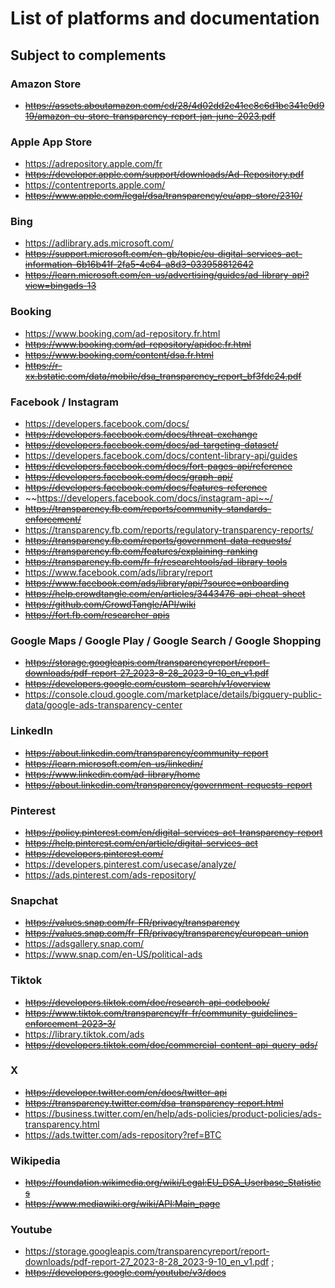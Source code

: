 # List of platforms and documentation

## Subject to complements

### Amazon Store
- ~~https://assets.aboutamazon.com/cd/28/4d02dd2e41ec8c6d1bc341e9d919/amazon-eu-store-transparency-report-jan-june-2023.pdf~~

### Apple App Store
- https://adrepository.apple.com/fr 
- ~~https://developer.apple.com/support/downloads/Ad-Repository.pdf~~
- https://contentreports.apple.com/
- ~~https://www.apple.com/legal/dsa/transparency/eu/app-store/2310/~~

### Bing 
- https://adlibrary.ads.microsoft.com/
- ~~https://support.microsoft.com/en-gb/topic/eu-digital-services-act-information-6b16b41f-2fa5-4e64-a8d3-033958812642~~
- ~~https://learn.microsoft.com/en-us/advertising/guides/ad-library-api?view=bingads-13~~ 

### Booking
- https://www.booking.com/ad-repository.fr.html
- ~~https://www.booking.com/ad-repository/apidoc.fr.html~~
- ~~https://www.booking.com/content/dsa.fr.html~~
- ~~https://r-xx.bstatic.com/data/mobile/dsa_transparency_report_bf3fdc24.pdf~~

### Facebook / Instagram
- https://developers.facebook.com/docs/
- ~~https://developers.facebook.com/docs/threat-exchange~~
- ~~https://developers.facebook.com/docs/ad-targeting-dataset/~~
- https://developers.facebook.com/docs/content-library-api/guides
- ~~https://developers.facebook.com/docs/fort-pages-api/reference~~ 
- ~~https://developers.facebook.com/docs/graph-api/~~
- ~~https://developers.facebook.com/docs/features-reference~~ 
- ~~https://developers.facebook.com/docs/instagram-api~~/
- ~~https://transparency.fb.com/reports/community-standards-enforcement/~~
- https://transparency.fb.com/reports/regulatory-transparency-reports/
- ~~https://transparency.fb.com/reports/government-data-requests/~~
- ~~https://transparency.fb.com/features/explaining-ranking~~
- ~~https://transparency.fb.com/fr-fr/researchtools/ad-library-tools~~
- https://www.facebook.com/ads/library/report
- ~~https://www.facebook.com/ads/library/api/?source=onboarding~~
- ~~https://help.crowdtangle.com/en/articles/3443476-api-cheat-sheet~~ 
- ~~https://github.com/CrowdTangle/API/wiki~~
- ~~https://fort.fb.com/researcher-apis~~

### Google Maps / Google Play / Google Search / Google Shopping
- ~~https://storage.googleapis.com/transparencyreport/report-downloads/pdf-report-27_2023-8-28_2023-9-10_en_v1.pdf~~
- ~~https://developers.google.com/custom-search/v1/overview~~ 
- https://console.cloud.google.com/marketplace/details/bigquery-public-data/google-ads-transparency-center

### LinkedIn 
- ~~https://about.linkedin.com/transparency/community-report~~
- ~~https://learn.microsoft.com/en-us/linkedin/~~
- ~~https://www.linkedin.com/ad-library/home~~
- ~~https://about.linkedin.com/transparency/government-requests-report~~

### Pinterest
- ~~https://policy.pinterest.com/en/digital-services-act-transparency-report~~
- ~~https://help.pinterest.com/en/article/digital-services-act~~
- ~~https://developers.pinterest.com/~~
- https://developers.pinterest.com/usecase/analyze/
- https://ads.pinterest.com/ads-repository/

### Snapchat
- ~~https://values.snap.com/fr-FR/privacy/transparency~~
- ~~https://values.snap.com/fr-FR/privacy/transparency/european-union~~
- https://adsgallery.snap.com/
- https://www.snap.com/en-US/political-ads 

### Tiktok 
- ~~https://developers.tiktok.com/doc/research-api-codebook/~~
- ~~https://www.tiktok.com/transparency/fr-fr/community-guidelines-enforcement-2023-3/~~
- https://library.tiktok.com/ads
- ~~https://developers.tiktok.com/doc/commercial-content-api-query-ads/~~ 

### X
- ~~https://developer.twitter.com/en/docs/twitter-api~~
- ~~https://transparency.twitter.com/dsa-transparency-report.html~~
- https://business.twitter.com/en/help/ads-policies/product-policies/ads-transparency.html
- https://ads.twitter.com/ads-repository?ref=BTC

### Wikipedia
- ~~https://foundation.wikimedia.org/wiki/Legal:EU_DSA_Userbase_Statistics~~
- ~~https://www.mediawiki.org/wiki/API:Main_page~~

### Youtube
- https://storage.googleapis.com/transparencyreport/report-downloads/pdf-report-27_2023-8-28_2023-9-10_en_v1.pdf ;
- ~~https://developers.google.com/youtube/v3/docs~~
    
